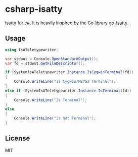 # csharp-isatty

isatty for c#,  It is heavily inspired by the Go library [go-isatty](https://github.com/mattn/go-isatty).

## Usage

```csharp
using IsATeletypewriter;

var stdout = Console.OpenStandardOutput();
var fd = stdout.GetFileDescriptor();

if (SystemIsATeletypewriter.Instance.IsCygwinTerminal(fd))
{
    Console.WriteLine("Is Cygwin/MSYS2 Terminal");
}
else if (SystemIsATeletypewriter.Instance.IsTerminal(fd))
{
    Console.WriteLine("Is Terminal");
}
else
{
    Console.WriteLine("Is Not Terminal");
}
```

## License

MIT

